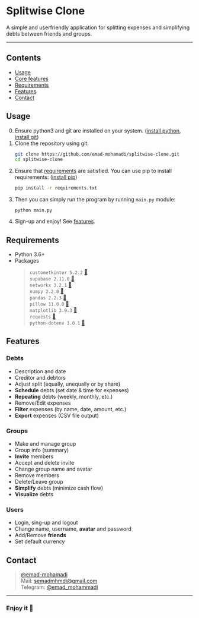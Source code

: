 # Splitwise Clone
A simple and userfriendly application for splitting expenses and simplifying debts between friends and groups.

---

## Contents
- [Usage](#usage)
- [Core features](#core-features)
- [Requirements](#requirements)
- [Features](#features)
- [Contact](#contact)

## Usage

0. Ensure python3 and git are installed on your system. ([install python](https://www.python.org/downloads/), [install git](https://github.com/git-guides/install-git))
1. Clone the repository using git:
    ```bash
    git clone https://github.com/emad-mohamadi/splitwise-clone.git
    cd splitwise-clone
    ```
2. Ensure that [requirements](#requirements) are satisfied. You can use pip to install requirements: ([install pip](https://pip.pypa.io/en/stable/installation/))
    ```bash
    pip install -r requirements.txt
    ```
3. Then you can simply run the program by running `main.py` module:
    ```
    python main.py
    ```
4. Sign-up and enjoy! See [features](#features).

## Requirements
- Python 3.6+
- Packages
    > `custometkinter 5.2.2` [🔗](https://customtkinter.tomschimansky.com/documentation/)\
    > `supabase 2.11.0` [🔗](https://supabase.com/docs/reference/python/introduction)\
    > `networkx 3.2.1` [🔗](https://networkx.org/documentation/networkx-3.2.1/)\
    > `numpy 2.2.0` [🔗](https://numpy.org/doc/2.2/)\
    > `pandas 2.2.3` [🔗](https://pandas.pydata.org/docs/)\
    > `pillow 11.0.0` [🔗](https://pillow.readthedocs.io/en/stable/releasenotes/11.0.0.html)\
    > `matplotlib 3.9.3` [🔗](https://matplotlib.org/stable/users/prev_whats_new/github_stats_3.9.3.html)\
    > `requests` [🔗](https://requests.readthedocs.io/en/latest/)\
    > `python-dotenv 1.0.1` [🔗](https://github.com/theskumar/python-dotenv)

## Features

### Debts
- Description and date
- Creditor and debtors
- Adjust split (equally, unequally or by share)
- **Schedule** debts (set date & time for expenses)
- **Repeating** debts (weekly, monthly, etc.)
- Remove/Edit expenses
- **Filter** expenses (by name, date, amount, etc.)
- **Export** expenses (CSV file output)

### Groups
- Make and manage group
- Group info (summary)
- **Invite** members
- Accept and delete invite
- Change group name and avatar
- Remove members
- Delete/Leave group
- **Simplify** debts (minimize cash flow)
- **Visualize** debts

### Users
- Login, sing-up and logout
- Change name, username, **avatar** and password
- Add/Remove **friends**
- Set default currency

## Contact
> [@emad-mohamadi](https://github.com/emad-mohamadi)\
> Mail: semadmhmdi@gmail.com \
Telegram: [@emad_mohammadi](https://t.me/emad_mohammadi)
----
### **Enjoy it** 🍵